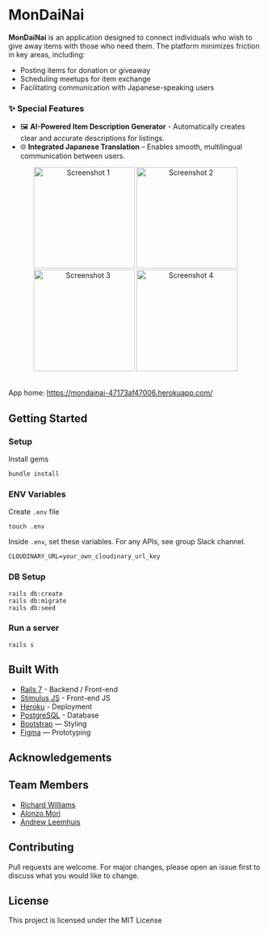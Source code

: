 # MonDaiNai 

**MonDaiNai** is an application designed to connect individuals who wish to give away items with those who need them. The platform minimizes friction in key areas, including:
- Posting items for donation or giveaway
- Scheduling meetups for item exchange
- Facilitating communication with Japanese-speaking users

### ✨ Special Features
- 🖼️ **AI-Powered Item Description Generator** - Automatically creates clear and accurate descriptions for listings.  
- 🌐 **Integrated Japanese Translation** – Enables smooth, multilingual communication between users.

<div align="center">

<img width="200" alt="Screenshot 1" src="https://github.com/user-attachments/assets/08e216d4-cd55-4d42-81f0-d61ac7e002b5" />
<img width="200" alt="Screenshot 2" src="https://github.com/user-attachments/assets/716256e6-a569-4f08-8d9e-36199a17c9ad" />
<img width="200" alt="Screenshot 3" src="https://github.com/user-attachments/assets/ee875ade-02e3-4825-89c6-b53c907326a0" />
<img width="200" alt="Screenshot 4" src="https://github.com/user-attachments/assets/8f9bfaf5-1c84-4aa0-ad30-17e5d01ec475" />

</div>

<br>

App home: https://mondainai-47173af47006.herokuapp.com/

   

## Getting Started
### Setup

Install gems
```
bundle install
```

### ENV Variables
Create `.env` file
```
touch .env
```
Inside `.env`, set these variables. For any APIs, see group Slack channel.
```
CLOUDINARY_URL=your_own_cloudinary_url_key
```

### DB Setup
```
rails db:create
rails db:migrate
rails db:seed
```

### Run a server
```
rails s
```

## Built With
- [Rails 7](https://guides.rubyonrails.org/) - Backend / Front-end
- [Stimulus JS](https://stimulus.hotwired.dev/) - Front-end JS
- [Heroku](https://heroku.com/) - Deployment
- [PostgreSQL](https://www.postgresql.org/) - Database
- [Bootstrap](https://getbootstrap.com/) — Styling
- [Figma](https://www.figma.com) — Prototyping

## Acknowledgements

## Team Members
- [Richard Williams](www.linkedin.com/in/richard-williams-65a39b33a)
- [Alonzo Mori](http://www.linkedin.com/in/alonzomori)
- [Andrew Leemhuis](https://www.linkedin.com/in/andrew-leemhuis-01482718/)

## Contributing
Pull requests are welcome. For major changes, please open an issue first to discuss what you would like to change.

## License
This project is licensed under the MIT License
